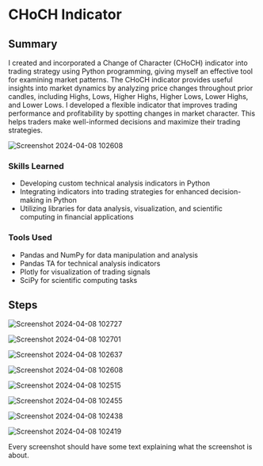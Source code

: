 # CHoCH Indicator

## Summary

I created and incorporated a Change of Character (CHoCH) indicator into trading strategy using Python programming, giving myself an effective tool for examining market patterns. The CHoCH indicator provides useful insights into market dynamics by analyzing price changes throughout prior candles, including Highs, Lows, Higher Highs, Higher Lows, Lower Highs, and Lower Lows. I developed a flexible indicator that improves trading performance and profitability by spotting changes in market character. This helps traders make well-informed decisions and maximize their trading strategies.

![Screenshot 2024-04-08 102608](https://github.com/sarch25/CHoCH-Indicator/assets/130470960/df31afee-557f-4f55-adc1-764dfcfe7d7b)

### Skills Learned

- Developing custom technical analysis indicators in Python
- Integrating indicators into trading strategies for enhanced decision-making in Python
- Utilizing libraries for data analysis, visualization, and scientific computing in financial applications
  
### Tools Used

- Pandas and NumPy for data manipulation and analysis
- Pandas TA for technical analysis indicators
- Plotly for visualization of trading signals
- SciPy for scientific computing tasks

## Steps


![Screenshot 2024-04-08 102727](https://github.com/sarch25/CHoCH-Indicator/assets/130470960/324ef9ce-ee5f-4882-96eb-ae5ab8a22def)

![Screenshot 2024-04-08 102701](https://github.com/sarch25/CHoCH-Indicator/assets/130470960/a4c87cfc-7c15-44b0-84e7-b846442ed8b8)

![Screenshot 2024-04-08 102637](https://github.com/sarch25/CHoCH-Indicator/assets/130470960/11250b8e-a4f7-44b2-8ae0-0fc55d1351cb)

![Screenshot 2024-04-08 102608](https://github.com/sarch25/CHoCH-Indicator/assets/130470960/df31afee-557f-4f55-adc1-764dfcfe7d7b)

![Screenshot 2024-04-08 102515](https://github.com/sarch25/CHoCH-Indicator/assets/130470960/cf96d356-b4a6-4d3a-8f3e-153be9e6b148)

![Screenshot 2024-04-08 102455](https://github.com/sarch25/CHoCH-Indicator/assets/130470960/ba881f04-1209-4a3a-9e9a-ee15049100e4)

![Screenshot 2024-04-08 102438](https://github.com/sarch25/CHoCH-Indicator/assets/130470960/69db915c-37d1-44f2-9cc2-63aae2cd20c6)

![Screenshot 2024-04-08 102419](https://github.com/sarch25/CHoCH-Indicator/assets/130470960/d6746769-db7a-4dec-a6fd-e4c0a99cb08e)





Every screenshot should have some text explaining what the screenshot is about.
